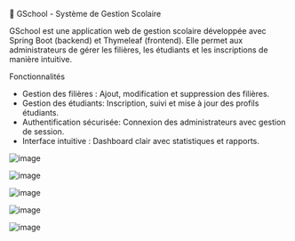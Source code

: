 🏫 GSchool - Système de Gestion Scolaire


GSchool est une application web de gestion scolaire développée avec Spring Boot (backend) et Thymeleaf (frontend). Elle permet aux administrateurs de gérer les filières, les étudiants et les inscriptions de manière intuitive.




Fonctionnalités

- Gestion des filières : Ajout, modification et suppression des filières.
- Gestion des étudiants: Inscription, suivi et mise à jour des profils étudiants.
- Authentification sécurisée: Connexion des administrateurs avec gestion de session.
- Interface intuitive : Dashboard clair avec statistiques et rapports.


![image](https://github.com/user-attachments/assets/e01379f8-e9f5-4e3e-976c-8ad1d764f354)



![image](https://github.com/user-attachments/assets/02151b72-b0d6-464b-9f44-ce1033f44c0d)


![image](https://github.com/user-attachments/assets/b09a4e03-4600-412e-aa92-26a127d327ec)



![image](https://github.com/user-attachments/assets/4968a5f3-d9bc-4a8e-a098-a696cd87567a)



![image](https://github.com/user-attachments/assets/a3a2c86d-a100-418a-b121-181e86863693)


